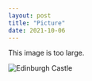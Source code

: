 ```yaml
---
layout: post
title: "Picture"
date: 2021-10-06
---
```

This image is too large.  

![Edinburgh Castle](/assets/images/edinburgh-castle.jpg)
